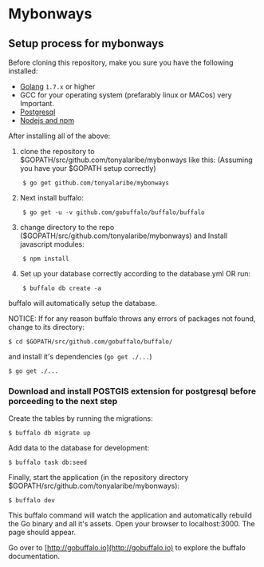 # Mybonways

## Setup process for mybonways

Before cloning this repository, make you sure you have the following installed:

- [Golang](http://golang.org)  `1.7.x` or higher
- GCC for your operating system (prefarably linux or MACos) very Important.
- [Postgresql](https://www.postgresql.org)
- [Nodejs and npm](https://nodejs.org/)

After installing all of the above:

1. clone the repository to $GOPATH/src/github.com/tonyalaribe/mybonways like this: (Assuming you have your $GOPATH setup correctly)
```
	$ go get github.com/tonyalaribe/mybonways
```
2. Next install buffalo:
```
	$ go get -u -v github.com/gobuffalo/buffalo/buffalo
```
3. change directory to the repo ($GOPATH/src/github.com/tonyalaribe/mybonways) and Install javascript modules:
```
	$ npm install
```
4. Set up your database correctly according to the database.yml OR run:
```
	$ buffalo db create -a
```
buffalo will automatically setup the database.

NOTICE: If for any reason buffalo throws any errors of packages not found, change to its directory:

	$ cd $GOPATH/src/github.com/gobuffalo/buffalo/
	
and install it's dependencies (```go get ./...```)

	$ go get ./...

### Download and install POSTGIS extension for postgresql before porceeding to the next step


Create the tables by running the migrations:

	$ buffalo db migrate up


Add data to the database for development:

	$ buffalo task db:seed


Finally, start the application (in the repository directory $GOPATH/src/github.com/tonyalaribe/mybonways):

	$ buffalo dev

This buffalo command will watch the application and automatically rebuild the Go binary and all it's assets.
Open your browser to localhost:3000. The page should appear.

Go over to [http://gobuffalo.io](http://gobuffalo.io) to explore the buffalo documentation.